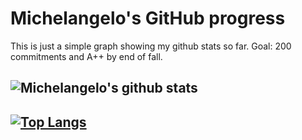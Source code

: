 # Michelangelo's GitHub progress
This is just a simple graph showing my github stats so far.
Goal: 200 commitments and A++ by end of fall.

## **![Michelangelo's github stats](https://github-readme-stats.vercel.app/api?username=Michelangelo-Foschi&show_icons=true&theme=synthwave)**

## **[![Top Langs](https://github-readme-stats.vercel.app/api/top-langs/?username=Michelangelo-Foschi&layout=compact)](https://github.com/Michelangelo-Foschi/github-readme-stats)**

